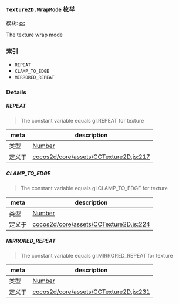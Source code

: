 ### `Texture2D.WrapMode` 枚举



模块: [cc](../modules/cc.md)


The texture wrap mode


### 索引
  - `REPEAT`
  - `CLAMP_TO_EDGE`
  - `MIRRORED_REPEAT`

### Details


##### REPEAT

> The constant variable equals gl.REPEAT for texture

| meta | description |
|------|-------------|
| 类型 | <a href="https://developer.mozilla.org/en/JavaScript/Reference/Global_Objects/Number" class="crosslink external" target="_blank">Number</a> |
| 定义于 | [cocos2d/core/assets/CCTexture2D.js:217](https://github.com/cocos-creator/engine/blob/94144e364133d0ac0b7b75fc548bfd85ef398b59/cocos2d/core/assets/CCTexture2D.js#L217) |



##### CLAMP_TO_EDGE

> The constant variable equals gl.CLAMP_TO_EDGE for texture

| meta | description |
|------|-------------|
| 类型 | <a href="https://developer.mozilla.org/en/JavaScript/Reference/Global_Objects/Number" class="crosslink external" target="_blank">Number</a> |
| 定义于 | [cocos2d/core/assets/CCTexture2D.js:224](https://github.com/cocos-creator/engine/blob/94144e364133d0ac0b7b75fc548bfd85ef398b59/cocos2d/core/assets/CCTexture2D.js#L224) |



##### MIRRORED_REPEAT

> The constant variable equals gl.MIRRORED_REPEAT for texture

| meta | description |
|------|-------------|
| 类型 | <a href="https://developer.mozilla.org/en/JavaScript/Reference/Global_Objects/Number" class="crosslink external" target="_blank">Number</a> |
| 定义于 | [cocos2d/core/assets/CCTexture2D.js:231](https://github.com/cocos-creator/engine/blob/94144e364133d0ac0b7b75fc548bfd85ef398b59/cocos2d/core/assets/CCTexture2D.js#L231) |


